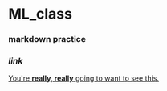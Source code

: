 # ML_class
### **markdown practice**
### _link_
[You're **really, really** going to want to see this.](www.dailykitten.com)

